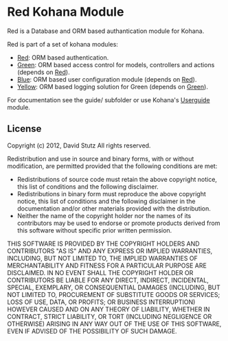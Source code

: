 # Red Kohana Module

Red is a Database and ORM based authantication module for Kohana.

Red is part of a set of kohana modules:
* [Red](https://github.com/davidstutz/kohana-red): ORM based authentication.
* [Green](https://github.com/davidstutz/kohana-green): ORM based access control for models, controllers and actions (depends on [Red](https://github.com/davidstutz/kohana-red)).
* [Blue](https://github.com/davidstutz/kohana-blue): ORM based user configuration module (depends on [Red](https://github.com/davidstutz/kohana-red)).
* [Yellow](https://github.com/davidstutz/kohana-yellow): ORM based logging solution for Green (depends on [Green](https://github.com/davidstutz/kohana-green)).

For documentation see the guide/ subfolder or use Kohana's [Userguide](https://github.com/kohana/userguide) module.

## License

Copyright (c) 2012, David Stutz
All rights reserved.

Redistribution and use in source and binary forms, with or without modification, are permitted provided that the following conditions are met:

* Redistributions of source code must retain the above copyright notice, this list of conditions and the following disclaimer.
* Redistributions in binary form must reproduce the above copyright notice, this list of conditions and the following disclaimer in the documentation and/or other materials provided with the distribution.
* Neither the name of the copyright holder nor the names of its contributors may be used to endorse or promote products derived from this software without specific prior written permission.

THIS SOFTWARE IS PROVIDED BY THE COPYRIGHT HOLDERS AND CONTRIBUTORS "AS IS" AND ANY EXPRESS OR IMPLIED WARRANTIES, INCLUDING, BUT NOT LIMITED TO, THE IMPLIED WARRANTIES OF MERCHANTABILITY AND FITNESS FOR A PARTICULAR PURPOSE ARE DISCLAIMED. IN NO EVENT SHALL THE COPYRIGHT HOLDER OR CONTRIBUTORS BE LIABLE FOR ANY DIRECT, INDIRECT, INCIDENTAL, SPECIAL, EXEMPLARY, OR CONSEQUENTIAL DAMAGES (INCLUDING, BUT NOT LIMITED TO, PROCUREMENT OF SUBSTITUTE GOODS OR SERVICES; LOSS OF USE, DATA, OR PROFITS; OR BUSINESS INTERRUPTION) HOWEVER CAUSED AND ON ANY THEORY OF LIABILITY, WHETHER IN CONTRACT, STRICT LIABILITY, OR TORT (INCLUDING NEGLIGENCE OR OTHERWISE) ARISING IN ANY WAY OUT OF THE USE OF THIS SOFTWARE, EVEN IF ADVISED OF THE POSSIBILITY OF SUCH DAMAGE.
